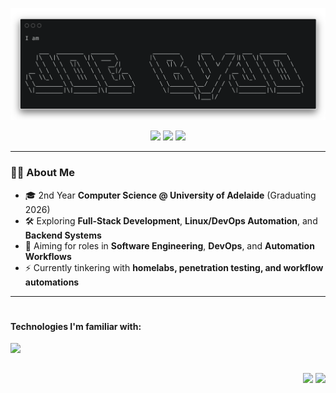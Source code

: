 

<!-- banner -->
![banner](banner.png)

<!-- socials -->
<p align="center">
  <a href="mailto:joebyjo@gmail.com" target="_blank"><img src="https://skillicons.dev/icons?i=gmail"/></a>
  <a href="https://linkedin.com/in/joe-byjo" target="_blank"><img src="https://skillicons.dev/icons?i=linkedin"/></a>
  <a href="https://github.com/joebyjo" target="_blank"><img src="https://skillicons.dev/icons?i=github"/></a>
</p>

---

### 👨‍💻 About Me
- 🎓 2nd Year **Computer Science @ University of Adelaide** (Graduating 2026)  
- 🛠️ Exploring **Full-Stack Development**, **Linux/DevOps Automation**, and **Backend Systems**  
- 🚀 Aiming for roles in **Software Engineering**, **DevOps**, and **Automation Workflows**  
- ⚡ Currently tinkering with **homelabs, penetration testing, and workflow automations**  

---


<!-- badges -->
<h1></h1>
<div>
  <div>
    <h4>
      Technologies I'm familiar with:
    </h4>
    <img align="left" style="" src="https://skillicons.dev/icons?i=bash,git,linux,c,cpp,py,js,css,html,express,nodejs,vue,mysql,matlab,r,bots,docker,ubuntu,figma,md,obsidian,ps,&perline=4&theme=light" width="300">
  </div>
  
  <br><br>
  
  <div align="right" style="">
    <img src="https://github-readme-stats.vercel.app/api?username=joebyjo&show_icons=true&theme=tokyonight" height="320"/>
    <img src="https://github-readme-stats.vercel.app/api/top-langs/?username=joebyjo&layout=compact&theme=tokyonight" height="320"/>
  <div>
    
  <br><br>
  <h1></h1>
</div>



